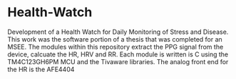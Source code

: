 # Health-Watch
Development of a Health Watch for Daily Monitoring of Stress and Disease. This work was the software portion of a thesis that was completed for an MSEE. 
The modules within this repository extract the PPG signal from the device, calcuate the HR, HRV and RR.
Each module is written is C using the TM4C123GH6PM MCU and the Tivaware libraries.
The analog front end for the HR is the AFE4404
